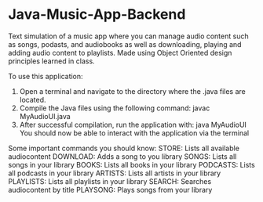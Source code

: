 # Java-Music-App-Backend
Text simulation of a music app where you can manage audio content such as songs, podasts, and audiobooks as well as downloading, playing and adding audio content to playlists. Made using Object Oriented design principles learned in class.

To use this application:
1. Open a terminal and navigate to the directory where the .java files are located.
2. Compile the Java files using the following command:
    javac MyAudioUI.java
3. After successful compilation, run the application with:
    java MyAudioUI
You should now be able to interact with the application via the terminal

Some important commands you should know:
  STORE: Lists all available audiocontent
  DOWNLOAD: Adds a song to you library
  SONGS: Lists all songs in your library
  BOOKS: Lists all books in your library
  PODCASTS: Lists all podcasts in your library
  ARTISTS: Lists all artists in your library
  PLAYLISTS: Lists all playlists in your library
  SEARCH: Searches audiocontent by title
  PLAYSONG: Plays songs from your library
  
  
  
